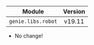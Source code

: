 | Module                  | Version       |
| ------------------------|:-------------:|
| ``genie.libs.robot``    |     v19.11    |

* No change!